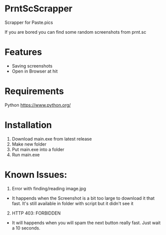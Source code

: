 # PrntScScrapper
Scrapper for Paste.pics

If you are bored you can find some random screenshots from prnt.sc

# Features
- Saving screenshots
- Open in Browser at hit

# Requirements
Python https://www.python.org/

# Installation
1. Download main.exe from latest release
2. Make new folder
3. Put main.exe into a folder
4. Run main.exe



# Known Issues:
1. Error with finding/reading image.jpg
- It happends when the Screenshot is a bit too large to download it that fast. It's still available in folder with script but it didn't see it
2. HTTP 403: FORBIDDEN
- It will happends when you will spam the next button really fast. Just wait a 10 seconds.
